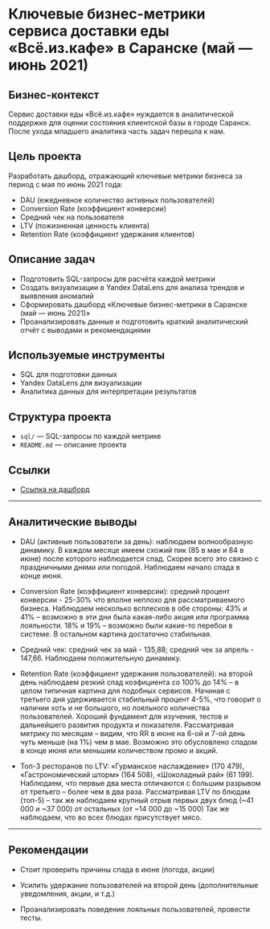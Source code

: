 # Ключевые бизнес-метрики сервиса доставки еды «Всё.из.кафе» в Саранске (май — июнь 2021)

## Бизнес-контекст
Сервис доставки еды «Всё.из.кафе» нуждается в аналитической поддержке для оценки состояния клиентской базы в городе Саранск. После ухода младшего аналитика часть задач перешла к нам.

## Цель проекта
Разработать дашборд, отражающий ключевые метрики бизнеса за период с мая по июнь 2021 года:
- DAU (ежедневное количество активных пользователей)
- Conversion Rate (коэффициент конверсии)
- Средний чек на пользователя
- LTV (пожизненная ценность клиента)
- Retention Rate (коэффициент удержания клиентов)

## Описание задач
- Подготовить SQL-запросы для расчёта каждой метрики
- Создать визуализации в Yandex DataLens для анализа трендов и выявления аномалий
- Сформировать дашборд «Ключевые бизнес-метрики в Саранске (май — июнь 2021)»
- Проанализировать данные и подготовить краткий аналитический отчёт с выводами и рекомендациями

## Используемые инструменты
- SQL для подготовки данных
- Yandex DataLens для визуализации
- Аналитика данных для интерпретации результатов

## Структура проекта
- `sql/` — SQL-запросы по каждой метрике
- `README.md` — описание проекта

## Ссылки
- [Ссылка на дашборд](https://datalens.yandex/hwa4n5qe2k0y3)

---

## Аналитические выводы 

- DAU (активные пользователи за день): наблюдаем волнообразную динамику. В каждом месяце имеем схожий пик (85 в мае и 84 в июне) после которого наблюдается спад. Скорее всего это связно с праздничными днями или погодой. Наблюдаем начало спада в конце июня.


- Conversion Rate (коэффициент конверсии): средний процент конверсии - 25-30% что вполне неплохо для рассматриваемого бизнеса. Наблюдаем несколько всплесков в обе стороны: 43% и 41% – возможно в эти дни была какая-либо акция или программа лояльности. 18% и 19% – возможно были какие-то перебои в системе. В остальном картина достаточно стабильная.


- Средний чек: средний чек за май - 135,88; средний чек за апрель - 147,66. Наблюдаем положительную динамику.

- Retention Rate (коэффициент удержания пользователей): на второй день наблюдаем резкий спад коэфициента со 100% до 14% – в целом типичная картина для подобных сервисов. Начиная с третьего дня удерживается стабильный процент 4-5%, что говорит о наличии хоть и не большого, но лояльного количества пользователей. Хороший фундамент для изучения, тестов и дальнейшего развития продукта и показателя. Рассматривая метрику по месяцам – видим, что RR в июне на 6-ой и 7-ой день чуть меньше (на 1%) чем в мае. Возможно это обусловлено спадом в конце июня или меньшим количеством промо и акций.

- Топ-3 ресторанов по LTV: «Гурманское наслаждение» (170 479), «Гастрономический шторм» (164 508), «Шоколадный рай» (61 199). Наблюдаем, что первые два места отличаются с большим разрывом от третьего – более чем в два раза. Рассматривая LTV по блюдам (топ-5) – так же наблюдаем крупный отрыв первых двух блюд (~41 000 и ~37 000) от остальных (от ~14 000 до ~15 000) Так же наблюдаем, что во всех блюдах присутствует мясо.

---

## Рекомендации 

- Стоит проверить причины спада в июне (погода, акции)

- Усилить удержание пользователей на второй день (дополнительные уведомления, акции, и т.д.)

- Проанализировать поведение лояльных пользователей, провести тесты.
